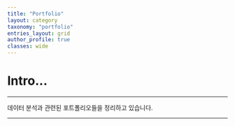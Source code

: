 ```yaml
---
title: "Portfolio"
layout: category
taxonomy: "portfolio"
entries_layout: grid
author_profile: true
classes: wide
---
```


# Intro...
---
데이터 분석과 관련된 포트폴리오들을 정리하고 있습니다.

---